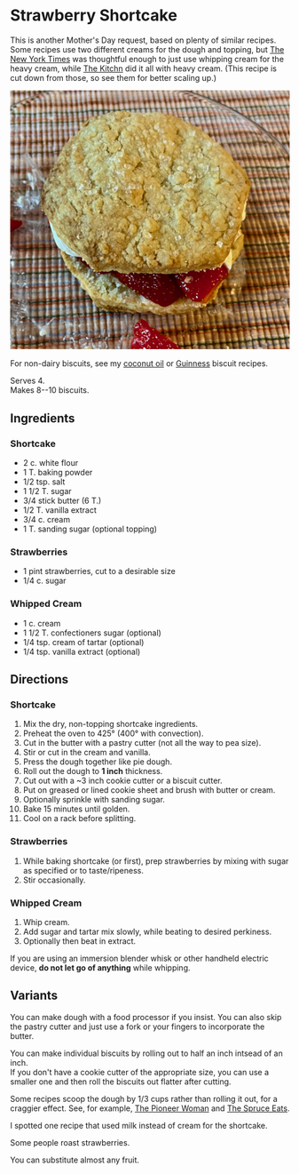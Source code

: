 # Strawberry Shortcake

This is another Mother's Day request, based on plenty of similar recipes.  Some recipes use two different creams for the dough and topping, but [The New York Times](https://cooking.nytimes.com/recipes/11823-strawberry-shortcake) was thoughtful enough to just use whipping cream for the heavy cream, while [The Kitchn](https://www.thekitchn.com/summer-recipe-oldfashioned-str-150927) did it all with heavy cream.  (This recipe is cut down from those, so see them for better scaling up.)

![plated](../images/shortcake.png)

For non-dairy biscuits, see my [coconut oil](../quick-bread/coconutOilBiscuits.md) or [Guinness](../quick-bread/guinnessBiscuits.md) biscuit recipes.

Serves 4.   
Makes 8--10 biscuits.

## Ingredients

### Shortcake

* 2 c. white flour
* 1 T. baking powder
* 1/2 tsp. salt
* 1 1/2 T. sugar
* 3/4 stick butter (6 T.)
* 1/2 T. vanilla extract
* 3/4 c. cream
* 1 T. sanding sugar (optional topping)

### Strawberries

* 1 pint strawberries, cut to a desirable size
* 1/4 c. sugar 

### Whipped Cream

* 1 c. cream
* 1 1/2 T. confectioners sugar (optional)
* 1/4 tsp. cream of tartar (optional)
* 1/4 tsp. vanilla extract (optional)

## Directions

### Shortcake

1. Mix the dry, non-topping shortcake ingredients.
1. Preheat the oven to 425° (400° with convection).
2. Cut in the butter with a pastry cutter (not all the way to pea size).
3. Stir or cut in the cream and vanilla.
4. Press the dough together like pie dough.
5. Roll out the dough to **1 inch** thickness.
6. Cut out with a ~3 inch cookie cutter or a biscuit cutter.
7. Put on greased or lined cookie sheet and brush with butter or cream.
8. Optionally sprinkle with sanding sugar.
9. Bake 15 minutes until golden.
10. Cool on a rack before splitting.

### Strawberries

1. While baking shortcake (or first), prep strawberries by mixing with sugar as specified or to taste/ripeness.
2. Stir occasionally.

### Whipped Cream

1. Whip cream.  
2. Add sugar and tartar mix slowly, while beating to desired perkiness.  
3. Optionally then beat in extract.

If you are using an immersion blender whisk or other handheld electric device, **do not let go of anything** while whipping.

## Variants

You can make dough with a food processor if you insist.  You can also skip the pastry cutter and just use a fork or your fingers to incorporate the butter.

You can make individual biscuits by rolling out to half an inch intsead of an inch.  
If you don't have a cookie cutter of the appropriate size, you can use a smaller one and then roll the biscuits out flatter after cutting.

Some recipes scoop the dough by 1/3 cups rather than rolling it out, for a craggier effect.  See, for example, [The Pioneer Woman](https://www.thepioneerwoman.com/food-cooking/recipes/a39026449/strawberry-shortcake-recipe/) and [The Spruce Eats](https://www.thespruceeats.com/our-best-strawberry-shortcake-recipe-7482908).  

I spotted one recipe that used milk instead of cream for the shortcake.

Some people roast strawberries.  

You can substitute almost any fruit.
